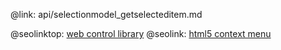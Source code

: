 @link: api/selectionmodel_getselecteditem.md

@seolinktop: [web control library](https://webix.com)
@seolink: [html5 context menu](https://webix.com/widget/contextmenu/)